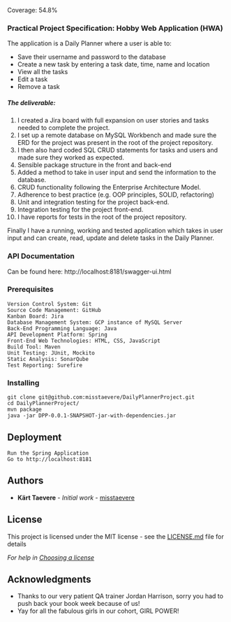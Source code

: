 Coverage: 54.8%
### Practical Project Specification: Hobby Web Application (HWA)

The application is a Daily Planner where a user is able to: 

* Save their username and password to the database
* Create a new task by entering a task date, time, name and location
* View all the tasks
* Edit a task
* Remove a task

##### The deliverable:

1. I created a Jira board with full expansion on user stories and tasks needed to complete the project.
2. I set up a remote database on MySQL Workbench and made sure the ERD for the project was present in the root of the project repository.
3. I then also hard coded SQL CRUD statements for tasks and users and made sure they worked as expected.
4. Sensible package structure in the front and back-end
5. Added a method to take in user input and send the information to the database.
6. CRUD functionality following the Enterprise Architecture Model.
7. Adherence to best practice (e.g. OOP principles, SOLID, refactoring)
8. Unit and integration testing for the project back-end.
9. Integration testing for the project front-end.
10. I have reports for tests in the root of the project repository.

Finally I have a running, working and tested application which takes in user input and can create, read, update and delete tasks in the Daily Planner. 

### API Documentation

Can be found here:
http://localhost:8181/swagger-ui.html

### Prerequisites

```
Version Control System: Git
Source Code Management: GitHub
Kanban Board: Jira 
Database Management System: GCP instance of MySQL Server
Back-End Programming Language: Java
API Development Platform: Spring 
Front-End Web Technologies: HTML, CSS, JavaScript
Build Tool: Maven
Unit Testing: JUnit, Mockito
Static Analysis: SonarQube
Test Reporting: Surefire

```
### Installing

```
git clone git@github.com:misstaevere/DailyPlannerProject.git
cd DailyPlannerProject/
mvn package
java -jar DPP-0.0.1-SNAPSHOT-jar-with-dependencies.jar
```

## Deployment
```
Run the Spring Application
Go to http://localhost:8181
```

## Authors

* **Kärt Taevere** - *Initial work* - [misstaevere](https://github.com/misstaevere)

## License

This project is licensed under the MIT license - see the [LICENSE.md](LICENSE.md) file for details 

*For help in [Choosing a license](https://choosealicense.com/)*

## Acknowledgments

* Thanks to our very patient QA trainer Jordan Harrison, sorry you had to push back your book week because of us!
* Yay for all the fabulous girls in our cohort, GIRL POWER!